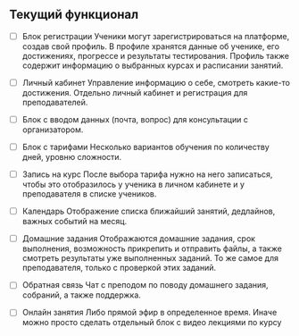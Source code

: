 ## Текущий функционал

- [ ] Блок регистрации
Ученики могут зарегистрироваться на платформе, создав свой профиль. В профиле хранятся данные об ученике, его достижениях, прогрессе и результаты тестирования. Профиль также содержит информацию о выбранных курсах и расписании занятий.

- [ ] Личный кабинет
Управление информацию о себе, смотреть какие-то достижения. Отдельно личный кабинет и регистрация для преподавателей.

- [ ]  Блок с вводом данных (почта, вопрос) для консультации с организатором.

- [ ]  Блок с тарифами
Несколько вариантов обучения по количеству дней, уровню сложности.

- [ ]  Запись на курс
После выбора тарифа нужно на него записаться, чтобы это отобразилось у ученика в личном кабинете и у преподавателя в списке учеников.

- [ ] Календарь
Отображение списка ближайший занятий, дедлайнов, важных событий на месяц.

- [ ] Домашние задания
Отображаются домашние задания, срок выполнения, возможность прикрепить и отправить файлы, а также смотреть результаты уже выполненных заданий. То же самое для преподавателя, только с проверкой этих заданий.

- [ ] Обратная связь
Чат с преподом по поводу домашнего задания, собраний, а также поддержка.

- [ ] Онлайн занятия
Либо прямой эфир в определенное время. Иначе можно просто сделать отдельный блок с видео лекциями по курсу
